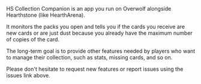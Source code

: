HS Collection Companion is an app you run on Overwolf alongside Hearthstone (like HearthArena).

It monitors the packs you open and tells you if the cards you receive are new cards or are just dust because you already have the maximum number of copies of the card.

The long-term goal is to provide other features needed by players who want to manage their collection, such as stats, missing cards, and so on.

Please don't hesitate to request new features or report issues using the issues link above.
